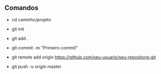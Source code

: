 ## Comandos

- cd caminho/projeto

- git init

- git add .

- git commit -m "Primeiro commit"

- git remote add origin <https://github.com/seu-usuario/seu-repositorio.git>

- git push -u origin master
